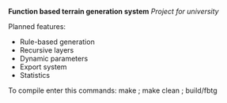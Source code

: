 **Function based terrain generation system**
*Project for university*

Planned features: 
- Rule-based generation
- Recursive layers
- Dynamic parameters
- Export system
- Statistics

To compile enter this commands:
make ; make clean ; build/fbtg
